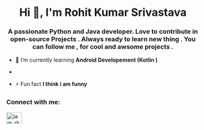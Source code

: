 <h1 align="center">Hi 👋, I'm Rohit Kumar Srivastava</h1>
<h3 align="center">A passionate Python and Java developer. Love to contribute in open-source Projects . Always ready to learn new thing . You can follow me , for cool and awsome projects .</h3>



- 🌱 I’m currently learning **Android Developement (Kotlin )**
- 



- ⚡ Fun fact **I think i am funny**


<h3 align="left">Connect with me:</h3>
<p align="left">
<a href="https://twitter.com/iam_rksri" target="blank"><img align="center" src="https://cdn.jsdelivr.net/npm/simple-icons@3.0.1/icons/twitter.svg" alt="iam_rksri" height="30" width="40" /></a>
</p>



